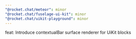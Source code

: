 ```yaml
---
"@rocket.chat/meteor": minor
"@rocket.chat/fuselage-ui-kit": minor
"@rocket.chat/uikit-playground": minor
---
```


feat: Introduce contextualBar surface renderer for UiKit blocks
